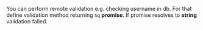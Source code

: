 You can perform remote validation e.g. checking username in db.
For that define validation method returning `$q` **promise**. 
If promise resolves to **string** validation failed.